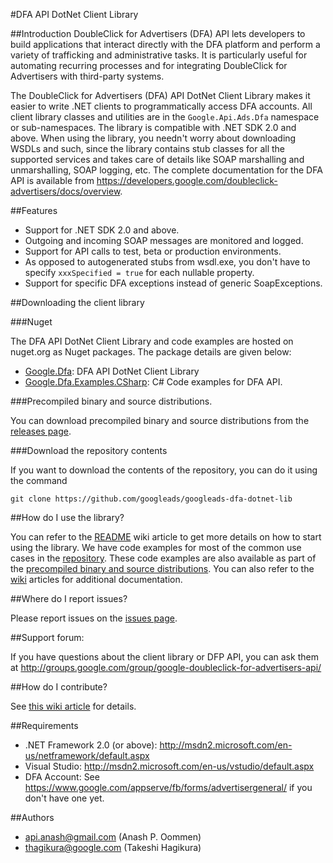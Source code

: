 #DFA API DotNet Client Library

##Introduction
DoubleClick for Advertisers (DFA) API lets developers to build applications that interact directly with the DFA platform and perform a variety of trafficking and administrative tasks. It is particularly useful for automating recurring processes and for integrating DoubleClick for Advertisers with third-party systems.

The DoubleClick for Advertisers (DFA) API DotNet Client Library makes it easier to write .NET clients to programmatically access DFA accounts. All client library classes and utilities are in the `Google.Api.Ads.Dfa` namespace or sub-namespaces. The library is compatible with .NET SDK 2.0 and above. When using the library, you needn't worry about downloading WSDLs and such, since the library contains stub classes for all the supported services and takes care of details like SOAP marshalling and unmarshalling, SOAP logging, etc. The complete documentation for the DFA API is available from https://developers.google.com/doubleclick-advertisers/docs/overview.

##Features

- Support for .NET SDK 2.0 and above.
- Outgoing and incoming SOAP messages are monitored and logged.
- Support for API calls to test, beta or production environments.
- As opposed to autogenerated stubs from wsdl.exe, you don't have to specify `xxxSpecified = true` for each nullable property.
- Support for specific DFA exceptions instead of generic SoapExceptions.

##Downloading the client library

###Nuget

The DFA API DotNet Client Library and code examples are hosted on nuget.org as Nuget packages. The package details are given below:

- [Google.Dfa](https://www.nuget.org/packages/Google.Dfa/): DFA API DotNet Client Library
- [Google.Dfa.Examples.CSharp](https://www.nuget.org/packages/Google.Dfa.Examples.CSharp/): C# Code examples for DFA API.

###Precompiled binary and source distributions.

You can download precompiled binary and source distributions from the [releases page](../../releases/latest).

###Download the repository contents

If you want to download the contents of the repository, you can do it using the command

```
git clone https://github.com/googleads/googleads-dfa-dotnet-lib
```

##How do I use the library?

You can refer to the [README](../../wiki/README) wiki article to get more details on how to start using the library. We have code examples for most of the common use cases in the [repository](examples). These code examples are also available as part of the [precompiled binary and source distributions](../../releases/latest). You can also refer to the [wiki](../../wiki) articles for additional documentation.

##Where do I report issues?

Please report issues on the [issues page](../../issues).

##Support forum:

If you have questions about the client library or DFP API, you can ask them at http://groups.google.com/group/google-doubleclick-for-advertisers-api/

##How do I contribute?

See [this wiki article](../../wiki/Becoming-a-contributor) for details.

##Requirements

  - .NET Framework 2.0 (or above): http://msdn2.microsoft.com/en-us/netframework/default.aspx
  - Visual Studio: http://msdn2.microsoft.com/en-us/vstudio/default.aspx
  - DFA Account: See https://www.google.com/appserve/fb/forms/advertisergeneral/ if you don't have one yet.


##Authors
  - api.anash@gmail.com (Anash P. Oommen)
  - thagikura@google.com (Takeshi Hagikura)
